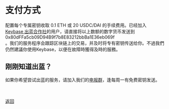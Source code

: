 # 支付方式

配置每个专属密钥收取 0.1 ETH 或 20 USDC/DAI 的手续费用。已经加入 <a href="https://keybase.io/team/outliners">Keybase 出蓝合作社</a>的用户，请直接将以上数额的数字货币发送到 0x80dFFa5cb09D94B9f7b8E83212bbBa1E36eb069f <br> 。我们的服务程序会跟踪区块链上的交易，并及时将专有密钥传送给你。不過我們仍然建議你使用Keybase，以便在故障時獲得及時的服務。

<h2> 刚刚知道出蓝？ </h2>

如果你希望尝试出蓝的服务，请加入我们的<a href="https://t.me/outlinex">电报群</a>，逢每周一有免费密钥发送。

<br><br><a href="https://outliners.github.io/stablekey.html">返回
